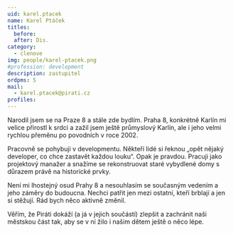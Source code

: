 ```yaml
---
uid: karel.ptacek
name: Karel Ptáček
titles:
  before:
  after: Dis.
category: 
  - clenove
img: people/karel-ptacek.png  
#profession: development
description: zastupitel
ordpms: 5
mail: 
  - karel.ptacek@pirati.cz
profiles:
---
```


Narodil jsem se na Praze 8 a stále zde bydlím. Praha 8, konkrétně Karlín mi velice přirostl k srdci a zažil jsem ještě průmyslový Karlín, ale i jeho velmi rychlou přeměnu po povodních v roce 2002.

Pracovně se pohybuji v developmentu. Někteří lidé si řeknou „opět nějaký developer, co chce zastavět každou louku“. Opak je pravdou. Pracuji jako projektový manažer a snažíme se rekonstruovat staré vybydlené domy s důrazem právě na historické prvky.

Není mi lhostejný osud Prahy 8 a nesouhlasím se současným vedením a jeho záměry do budoucna. Nechci patřit jen mezi ostatní, kteří brblají a jen si stěžují. Rád bych něco aktivně změnil.

Věřím, že Piráti dokáží (a já v jejich součástí) zlepšit a zachránit naši městskou část tak, aby se v ní žilo i našim dětem ještě o něco lépe.
